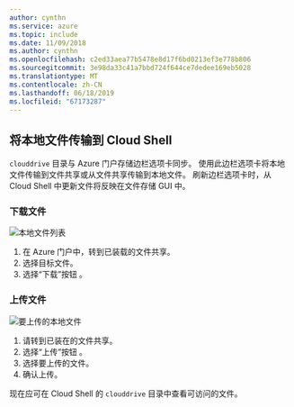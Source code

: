 ```yaml
---
author: cynthn
ms.service: azure
ms.topic: include
ms.date: 11/09/2018
ms.author: cynthn
ms.openlocfilehash: c2ed33aea77b5478e8d17f6bd0213ef3e778b806
ms.sourcegitcommit: 3e98da33c41a7bbd724f644ce7dedee169eb5028
ms.translationtype: MT
ms.contentlocale: zh-CN
ms.lasthandoff: 06/18/2019
ms.locfileid: "67173287"
---
```

## <a name="transfer-local-files-to-cloud-shell"></a>将本地文件传输到 Cloud Shell
`clouddrive` 目录与 Azure 门户存储边栏选项卡同步。 使用此边栏选项卡将本地文件传输到文件共享或从文件共享传输到本地文件。 刷新边栏选项卡时，从 Cloud Shell 中更新文件将反映在文件存储 GUI 中。

### <a name="download-files"></a>下载文件

![本地文件列表](../articles/cloud-shell/media/persisting-shell-storage/download.png)
1. 在 Azure 门户中，转到已装载的文件共享。
2. 选择目标文件。
3. 选择“下载”按钮  。

### <a name="upload-files"></a>上传文件

![要上传的本地文件](../articles/cloud-shell/media/persisting-shell-storage/upload.png)
1. 请转到已装在的文件共享。
2. 选择“上传”按钮  。
3. 选择要上传的文件。
4. 确认上传。

现在应可在 Cloud Shell 的 `clouddrive` 目录中查看可访问的文件。